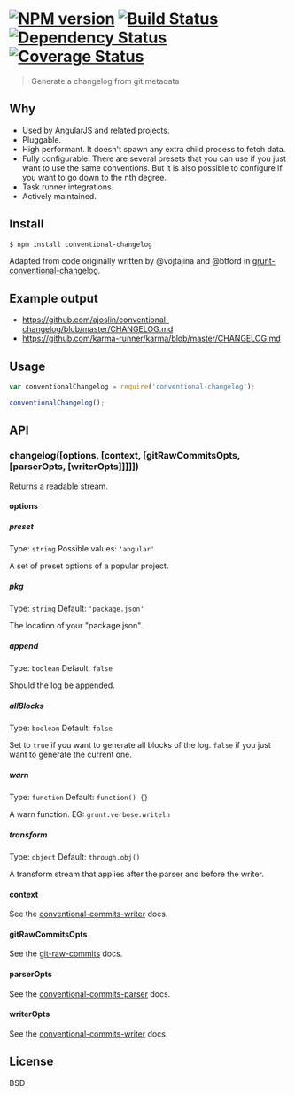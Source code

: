 #  [![NPM version][npm-image]][npm-url] [![Build Status][travis-image]][travis-url] [![Dependency Status][daviddm-image]][daviddm-url] [![Coverage Status][coveralls-image]][coveralls-url]

> Generate a changelog from git metadata


## Why

- Used by AngularJS and related projects.
- Pluggable.
- High performant. It doesn't spawn any extra child process to fetch data.
- Fully configurable. There are several presets that you can use if you just want to use the same conventions. But it is also possible to configure if you want to go down to the nth degree.
- Task runner integrations.
- Actively maintained.


## Install

```sh
$ npm install conventional-changelog
```

Adapted from code originally written by @vojtajina and @btford in [grunt-conventional-changelog](https://github.com/btford/grunt-conventional-changelog).


## Example output

- https://github.com/ajoslin/conventional-changelog/blob/master/CHANGELOG.md
- https://github.com/karma-runner/karma/blob/master/CHANGELOG.md


## Usage

```js
var conventionalChangelog = require('conventional-changelog');

conventionalChangelog();
```


## API

### changelog([options, [context, [gitRawCommitsOpts, [parserOpts, [writerOpts]]]]])

Returns a readable stream.

#### options

##### preset

Type: `string` Possible values: `'angular'`

A set of preset options of a popular project.

##### pkg

Type: `string` Default: `'package.json'`

The location of your "package.json".

##### append

Type: `boolean` Default: `false`

Should the log be appended.

##### allBlocks

Type: `boolean` Default: `false`

Set to `true` if you want to generate all blocks of the log. `false` if you just want to generate the current one.

##### warn

Type: `function` Default: `function() {}`

A warn function. EG: `grunt.verbose.writeln`

##### transform

Type: `object` Default: `through.obj()`

A transform stream that applies after the parser and before the writer.

#### context

See the [conventional-commits-writer](https://github.com/stevemao/conventional-commits-writer) docs.

#### gitRawCommitsOpts

See the [git-raw-commits](https://github.com/stevemao/git-raw-commits) docs.

#### parserOpts

See the [conventional-commits-parser](https://github.com/stevemao/conventional-commits-parser) docs.

#### writerOpts

See the [conventional-commits-writer](https://github.com/stevemao/conventional-commits-writer) docs.


## License

BSD


[npm-image]: https://badge.fury.io/js/conventional-changelog.svg
[npm-url]: https://npmjs.org/package/conventional-changelog
[travis-image]: https://travis-ci.org/ajoslin/conventional-changelog.svg?branch=master
[travis-url]: https://travis-ci.org/ajoslin/conventional-changelog
[daviddm-image]: https://david-dm.org/ajoslin/conventional-changelog.svg?theme=shields.io
[daviddm-url]: https://david-dm.org/ajoslin/conventional-changelog
[coveralls-image]: https://coveralls.io/repos/ajoslin/conventional-changelog/badge.svg
[coveralls-url]: https://coveralls.io/r/ajoslin/conventional-changelog
